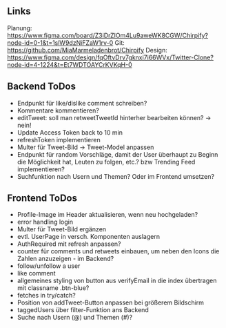 ## Links

Planung: https://www.figma.com/board/Z3iDrZIOm4Lu9aweWK8CGW/Chirpify?node-id=0-1&t=1slW9dzNiFZaW1rv-0
Git: https://github.com/MiaMarmeladenbrot/Chirpify
Design: https://www.figma.com/design/fqOftvDrv7gknxi7i66WVx/Twitter-Clone?node-id=4-1224&t=Et7WDTOAYCrKVKqH-0

## Backend ToDos

- Endpunkt für like/dislike comment schreiben?
- Kommentare kommentieren?
- editTweet: soll man retweetTweetId hinterher bearbeiten können? -> nein!
- Update Access Token back to 10 min
- refreshToken implementieren
- Multer für Tweet-Bild -> Tweet-Model anpassen
- Endpunkt für random Vorschläge, damit der User überhaupt zu Beginn die Möglichkeit hat, Leuten zu folgen, etc.? bzw Trending Feed implementieren?
- Suchfunktion nach Usern und Themen? Oder im Frontend umsetzen?

## Frontend ToDos

- Profile-Image im Header aktualisieren, wenn neu hochgeladen?
- error handling login
- Multer für Tweet-Bild ergänzen
- evtl. UserPage in versch. Komponenten auslagern
- AuthRequired mit refresh anpassen?
- counter für comments und retweets einbauen, um neben den Icons die Zahlen anzuzeigen - im Backend?
- follow/unfollow a user
- like comment
- allgemeines styling von button aus verifyEmail in die index übertragen mit classname .btn-blue?
- fetches in try/catch?
- Position von addTweet-Button anpassen bei größerem Bildschirm
- taggedUsers über filter-Funktion ans Backend
- Suche nach Usern (@) und Themen (#)?
